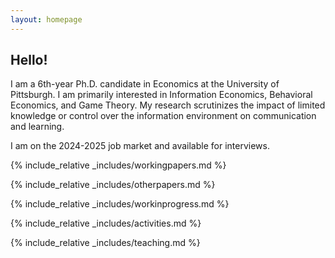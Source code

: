 ```yaml
---
layout: homepage
---
```


## Hello!

I am a 6th-year Ph.D. candidate in Economics at the University of Pittsburgh. I am primarily interested in Information Economics, Behavioral Economics, and Game Theory. My research scrutinizes the impact of limited knowledge or control over the information environment on communication and learning. 

I am on the 2024-2025 job market and available for interviews.


{% include_relative _includes/workingpapers.md %}

{% include_relative _includes/otherpapers.md %}

{% include_relative _includes/workinprogress.md %}

{% include_relative _includes/activities.md %}

{% include_relative _includes/teaching.md %}

<!--

{% include_relative _includes/services.md %}

-->
